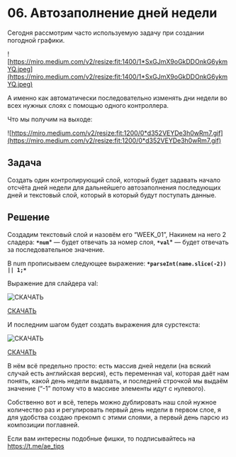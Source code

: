# 06. Автозаполнение дней недели

Сегодня рассмотрим часто используемую задачу при создании погодной графики.

![https://miro.medium.com/v2/resize:fit:1400/1*SxGJmX9oGkDDOnkG6ykmYQ.jpeg](https://miro.medium.com/v2/resize:fit:1400/1*SxGJmX9oGkDDOnkG6ykmYQ.jpeg)

А именно как автоматически последовательно изменять дни недели во всех нужных слоях с помощью одного контроллера.

Что мы получим на выходе:

![https://miro.medium.com/v2/resize:fit:1200/0*d352VEYDe3h0wRm7.gif](https://miro.medium.com/v2/resize:fit:1200/0*d352VEYDe3h0wRm7.gif)

## **Задача**

Создать один контролирующий слой, который будет задавать начало отсчёта дней недели для дальнейшего автозаполнения последующих дней и текстовый слой, который в который будут поступать данные.

## **Решение**

Создадим текстовый слой и назовём его “WEEK_01”,
Накинем на него 2 сладера:
**`*num`*** — будет отвечать за номер слоя,
**`*val`*** — будет отвечать за последовательное значение.

В num прописываем следующее выражение:
**`*parseInt(name.slice(-2)) || 1;*`**

Выражение для слайдера val:

![[СКАЧАТЬ](https://gist.github.com/CodingFucking/e98d32be96c679122c5ccece37cbab33)](https://miro.medium.com/v2/resize:fit:1030/0*Gu2vN6rSaMYXN3bj.png)

[СКАЧАТЬ](https://gist.github.com/CodingFucking/e98d32be96c679122c5ccece37cbab33)

И последним шагом будет создать выражения для сурстекста:

![[СКАЧАТЬ](https://gist.github.com/CodingFucking/1a3d441e57f3de9b4c9921469fb9f15e)](https://miro.medium.com/v2/resize:fit:994/0*_AB36nIFUGSwHnfO.png)

[СКАЧАТЬ](https://gist.github.com/CodingFucking/1a3d441e57f3de9b4c9921469fb9f15e)

В нём всё предельно просто: есть массив дней недели (на всякий случай есть английская версия), есть переменная val, которая даёт нам понять, какой день недели выдавать, и последней строчкой мы выдаём значение (“-1” потому что в массиве элементы идут с нулевого).

Собственно вот и всё, теперь можно дублировать наш слой нужное количество раз и регулировать первый день недели в первом слое, я для удобства создаю прекомп с этими слоями, а первый день парсю из композиции поглавней.

Если вам интересны подобные фишки, то подписывайтесь на https://t.me/ae_tips
